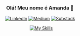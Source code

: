 <div align="center">
  
### Olá! Meu nome é Amanda 🧠

[![LinkedIn](https://img.shields.io/badge/-LinkedIn-0A66C2?style=for-the-badge&logo=linkedin&logoColor=white)](https://linkedin.com/in/amandadecassiaborges)
[![Medium](https://img.shields.io/badge/-Medium-000000?style=for-the-badge&logo=medium&logoColor=white)](https://medium.com/@amandaborges)
[![Substack](https://img.shields.io/badge/-Substack-FF6719?style=for-the-badge&logo=substack&logoColor=white)](https://substack.com/@amandaborges)

  [![My Skills](https://skillicons.dev/icons?i=python,java,php,laravel,latex,scikitlearn,tensorflow,mysql,postgresql,mongodb,docker,aws,kali)](https://skillicons.dev)

</div>
